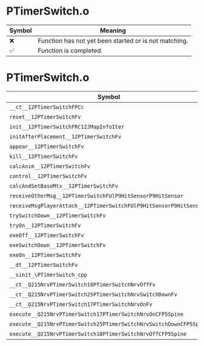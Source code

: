 # PTimerSwitch.o
| Symbol | Meaning 
| ------------- | ------------- 
| :x: | Function has not yet been started or is not matching. 
| :white_check_mark: | Function is completed. 


# PTimerSwitch.o
| Symbol | Decompiled? |
| ------------- | ------------- |
| `__ct__12PTimerSwitchFPCc` | :x: |
| `reset__12PTimerSwitchFv` | :x: |
| `init__12PTimerSwitchFRC12JMapInfoIter` | :x: |
| `initAfterPlacement__12PTimerSwitchFv` | :x: |
| `appear__12PTimerSwitchFv` | :x: |
| `kill__12PTimerSwitchFv` | :x: |
| `calcAnim__12PTimerSwitchFv` | :x: |
| `control__12PTimerSwitchFv` | :x: |
| `calcAndSetBaseMtx__12PTimerSwitchFv` | :x: |
| `receiveOtherMsg__12PTimerSwitchFUlP9HitSensorP9HitSensor` | :x: |
| `receiveMsgPlayerAttack__12PTimerSwitchFUlP9HitSensorP9HitSensor` | :x: |
| `trySwitchDown__12PTimerSwitchFv` | :x: |
| `tryOn__12PTimerSwitchFv` | :x: |
| `exeOff__12PTimerSwitchFv` | :x: |
| `exeSwitchDown__12PTimerSwitchFv` | :x: |
| `exeOn__12PTimerSwitchFv` | :x: |
| `__dt__12PTimerSwitchFv` | :x: |
| `__sinit_\PTimerSwitch_cpp` | :x: |
| `__ct__Q215NrvPTimerSwitch18PTimerSwitchNrvOffFv` | :x: |
| `__ct__Q215NrvPTimerSwitch25PTimerSwitchNrvSwitchDownFv` | :x: |
| `__ct__Q215NrvPTimerSwitch17PTimerSwitchNrvOnFv` | :x: |
| `execute__Q215NrvPTimerSwitch17PTimerSwitchNrvOnCFP5Spine` | :x: |
| `execute__Q215NrvPTimerSwitch25PTimerSwitchNrvSwitchDownCFP5Spine` | :x: |
| `execute__Q215NrvPTimerSwitch18PTimerSwitchNrvOffCFP5Spine` | :x: |
